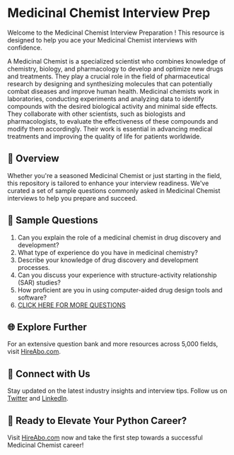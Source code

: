 # Medicinal Chemist Interview Prep

Welcome to the Medicinal Chemist Interview Preparation ! This resource is designed to help you ace your Medicinal Chemist interviews with confidence.

A Medicinal Chemist is a specialized scientist who combines knowledge of chemistry, biology, and pharmacology to develop and optimize new drugs and treatments. They play a crucial role in the field of pharmaceutical research by designing and synthesizing molecules that can potentially combat diseases and improve human health. Medicinal chemists work in laboratories, conducting experiments and analyzing data to identify compounds with the desired biological activity and minimal side effects. They collaborate with other scientists, such as biologists and pharmacologists, to evaluate the effectiveness of these compounds and modify them accordingly. Their work is essential in advancing medical treatments and improving the quality of life for patients worldwide.

## 🚀 Overview

Whether you're a seasoned Medicinal Chemist or just starting in the field, this repository is tailored to enhance your interview readiness. We've curated a set of sample questions commonly asked in Medicinal Chemist interviews to help you prepare and succeed.

## 📝 Sample Questions

1. Can you explain the role of a medicinal chemist in drug discovery and development?
2. What type of experience do you have in medicinal chemistry?
3. Describe your knowledge of drug discovery and development processes.
4. Can you discuss your experience with structure-activity relationship (SAR) studies?
5. How proficient are you in using computer-aided drug design tools and software?
6. [CLICK HERE FOR MORE QUESTIONS](https://hireabo.com/job/5_2_6/Medicinal%20Chemist)

## 🌐 Explore Further

For an extensive question bank and more resources across 5,000 fields, visit [HireAbo.com](https://www.hireabo.com).

## 📱 Connect with Us

Stay updated on the latest industry insights and interview tips. Follow us on [Twitter](https://twitter.com/hireabo) and [LinkedIn](https://www.linkedin.com/in/hire-abo-3609972a8/).

## 🚀 Ready to Elevate Your Python Career?

Visit [HireAbo.com](https://www.hireabo.com) now and take the first step towards a successful Medicinal Chemist career!